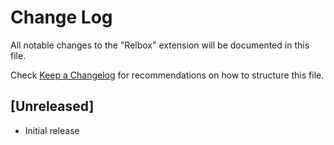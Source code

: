 # Change Log

All notable changes to the "Relbox" extension will be documented in this file.

Check [Keep a Changelog](http://keepachangelog.com/) for recommendations on how to structure this file.

## [Unreleased]

- Initial release
